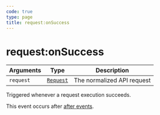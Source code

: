 ```yaml
---
code: true
type: page
title: request:onSuccess
---
```


# request:onSuccess



| Arguments | Type                                                           | Description                |
| --------- | -------------------------------------------------------------- | -------------------------- |
| `request` | [`Request`](/core/1/plugins/constructors/request) | The normalized API request |

Triggered whenever a request execution succeeds.

This event occurs after [after events](/core/1/plugins/guides/events/api-events/#after).
